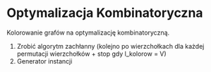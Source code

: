 # Optymalizacja Kombinatoryczna
Kolorowanie grafów na optymalizację kombinatoryczną.

1. Zrobić algorytm zachłanny (kolejno po wierzchołkach dla każdej permutacji wierzchołków + stop gdy l_kolorow = V)
2. Generator instancji
